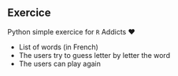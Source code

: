 ## Exercice

Python simple exercice for `R` Addicts ❤️

- List of words (in French)
- The users try to guess letter by letter the word
- The users can play again
